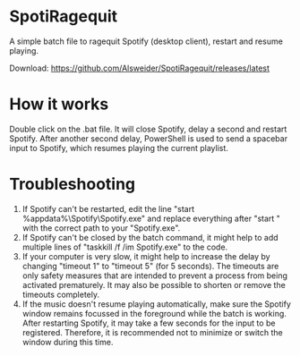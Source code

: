 # SpotiRagequit
A simple batch file to ragequit Spotify (desktop client), restart and resume playing. 

Download: https://github.com/Alsweider/SpotiRagequit/releases/latest

# How it works
Double click on the .bat file. It will close Spotify, delay a second and restart Spotify.
After another second delay, PowerShell is used to send a spacebar input to Spotify, which resumes playing the current playlist.

# Troubleshooting

1. If Spotify can't be restarted, edit the line "start %appdata%\Spotify\Spotify.exe" and replace everything after "start " with the correct path to your "Spotify.exe".
2. If Spotify can't be closed by the batch command, it might help to add multiple lines of "taskkill /f /im Spotify.exe" to the code.
3. If your computer is very slow, it might help to increase the delay by changing "timeout 1" to "timeout 5" (for 5 seconds). The timeouts are only safety measures that are intended to prevent a process from being activated prematurely. It may also be possible to shorten or remove the timeouts completely.
4. If the music doesn't resume playing automatically, make sure the Spotify window remains focussed in the foreground while the batch is working. After restarting Spotify, it may take a few seconds for the input to be registered. Therefore, it is recommended not to minimize or switch the window during this time.
